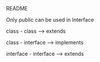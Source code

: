 README 

Only public can be used in Interface

class - class --> extends

class - interface --> implements

interface - interface --> extends